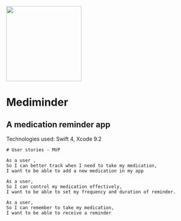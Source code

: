 <img src="https://github.com/serenahathi/mediminder/blob/making-readme/RoundedIcon.png" height="200" weight="200" >

# Mediminder
## A medication reminder app

Technologies used: Swift 4, Xcode 9.2

```
# User stories - MVP

As a user ,
So I can better track when I need to take my medication,
I want to be able to add a new medication in my app

As a user,
So I can control my medication effectively,
I want to be able to set my frequency and duration of reminder.

As a user,
So I can remember to take my medication,
I want to be able to receive a reminder
```
